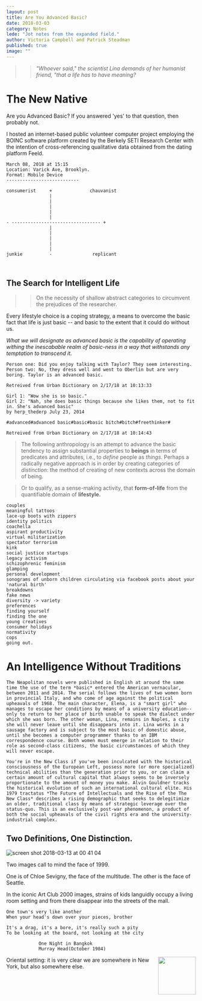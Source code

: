 ```yaml
---
layout: post
title: Are You Advanced Basic? 
date: 2018-03-03
category: Notes
lede: "Jot notes from the expanded field."
author: Victoria Campbell and Patrick Steadman
published: true
image: ""
---
```


>>*"Whoever said," the scientist Lina demands of her humanist friend, "that a life has to have meaning?*

The New Native
======

Are you Advanced Basic? If you answered 'yes' to that question, then probably not. 

I hosted an internet-based public volunteer computer project employing the BOINC software platform created by the Berkely SETI Research Center with the intention of cross-referencing qualitative data obtained from the dating platform Feeld. 

```
March 08, 2018 at 15:15
Location: Varick Ave, Brooklyn. 
Format: Mobile Device
---------------------------

consumerist     +              chauvanist
                |
                |
                |
                |
                |
- --------------------------------- +
                |
                |
                |
                |
                |
junkie          -               replicant



```


The Search for Intelligent Life
-----

>>On the necessity of shallow abstract categories to circumvent the prejudices of the researcher. 

Every lifestyle choice is a coping strategy, a means to overcome the basic fact that life is just basic -- and basic to the extent that it could do without us. 

_What we will designate as *advanced basic* is the capability of operating withing the inescabable realm of basic-ness in a way that withstands any temptation to transcend it._

```
Person one: Did you enjoy talking with Taylor? They seem interesting. 
Person two: No, they dress well and went to Oberlin but are very boring. Taylor is an advanced basic.

Retreived from Urban Dictionary on 2/17/18 at 10:13:33 

```
```
Girl 1: "Wow she is so basic." 
Girl 2: "Nah, she does basic things because she likes them, not to fit in. She's advanced basic"
by herp_thederp July 23, 2014

#advanced#advanced basic#basic#basic bitch#bitch#freethinker#

Retreived from Urban Dictionary on 2/17/18 at 10:14:43 

```

> The following anthropology is an attempt to advance the basic tendency to assign substantial properties to **beings** in terms of predicates and attributes, i.e., to *define* people as *things*. Perhaps a radically negative approach is in order by creating categories of *distinction*: the method of creating of new contexts across the domain of being. 

>Or to qualify, as a sense-making activity, that **form-of-life** from the quantifiable domain of **lifestyle.** 


```chain purses
couples
meaningful tattoos
lace-up boots with zippers
identity politics
coachella
aspirant productivity
virtual militarization
spectator terrorism
kink
social justice startups
legacy activism
schizophrenic feminism
glamping
personal development
sonograms of unborn children circulating via facebook posts about your 'natural birth'
breakdowns
fake news
diversity -> variety
preferences
finding yourself
finding the one
young creatives
consumer holidays
normativity
cops
going out.
``` 


An Intelligence Without Traditions
======

```
The Neapolitan novels were published in English at around the same time the use of the term *basic* entered the American vernacular, between 2011 and 2014. The serial follows the lives of two women born in provincial Italy, and who come of age against the political upheavals of 1968. The main character, Elena, is a "smart girl" who manages to escape her conditions by means of a university education-- only to return to her place of birth unable to speak the dialect under which she was born. The other woman, Lina, remains in Naples, a city she will never leave until she disappears into it. Lina works in a sausage factory and is subject to the most basic of domestic abuse, until she becomes a computer programmer thanks to an IBM correspondence course. Both women must emerge in relation to their role as second-class citizens, the basic circumstances of which they will never escape.

You're in the New Class if you've been inculcated with the historical consciousness of the European Left, possess more (or more specialized) technical abilities than the generation prior to you, or can claim a certain amount of cultural capital that always seems to be inversely proportionate to the amount of money you make. Alvin Gouldner tracks the historical evolution of such an international cultural elite. His 1979 tractatus *The Future of Intellectuals and the Rise of the The New Class* describes a rising demographic that seeks to delegitimize an older, traditional class by means of strategic leverage over the status-quo. This is an exclusively post-war phenomenon, a product of both the social upheavals of the civil rights era and the university-industrial complex. 
```

Two Definitions, One Distinction.
-----
![screen shot 2018-03-13 at 00 41 04](https://user-images.githubusercontent.com/28285201/37323429-34f25cee-265a-11e8-8bda-55e0ed3be51f.png)


Two images call to mind the face of 1999.

One is of Chloe Sevigny, the face of the multitude. The other is the face of Seattle. 

In the iconic Art Club 2000 images, strains of kids languidly occupy a living room setting and from there disappear into the streets of the mall. 

```
One town's very like another
When your head's down over your pieces, brother

It's a drag, it's a bore, it's really such a pity
To be looking at the board, not looking at the city

            One Night in Bangkok
            Murray Head(October 1984)
```

<img align="right" width="100" height="100" src="https://user-images.githubusercontent.com/28285201/37324209-7a0749d0-265e-11e8-92a9-ab58e799b966.jpg">

 Oriental setting: it is very clear we are somewhere in New York, but also somewhere else.



